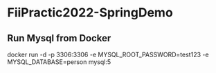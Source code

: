 # FiiPractic2022-SpringDemo

## Run Mysql from Docker

docker run -d -p 3306:3306 -e MYSQL_ROOT_PASSWORD=test123 -e MYSQL_DATABASE=person mysql:5